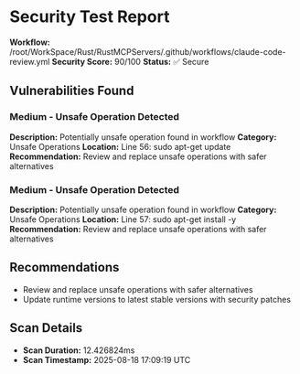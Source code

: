 # Security Test Report

**Workflow:** /root/WorkSpace/Rust/RustMCPServers/.github/workflows/claude-code-review.yml
**Security Score:** 90/100
**Status:** ✅ Secure

## Vulnerabilities Found

### Medium - Unsafe Operation Detected

**Description:** Potentially unsafe operation found in workflow
**Category:** Unsafe Operations
**Location:** Line 56: sudo apt-get update
**Recommendation:** Review and replace unsafe operations with safer alternatives

### Medium - Unsafe Operation Detected

**Description:** Potentially unsafe operation found in workflow
**Category:** Unsafe Operations
**Location:** Line 57: sudo apt-get install -y \
**Recommendation:** Review and replace unsafe operations with safer alternatives

## Recommendations

- Review and replace unsafe operations with safer alternatives
- Update runtime versions to latest stable versions with security patches

## Scan Details

- **Scan Duration:** 12.426824ms
- **Scan Timestamp:** 2025-08-18 17:09:19 UTC
